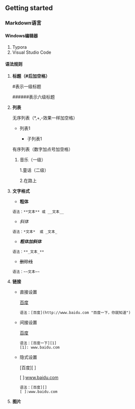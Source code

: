 ## Getting started

### Markdown语言

#### Windows编辑器

1. Typora
2. Visual Studio Code

#### 语法规则

1. **标题（#后加空格）**

   #表示一级标题

   ######表示六级标题

2. **列表**

   无序列表（*,+,-效果一样加空格）

   * 列表1

     * 子列表1

   有序列表（数字加点号加空格）

   1. 音乐（一级）

      1.童话（二级）

      2.在路上

3. **文字格式**

   * **粗体**

   ```
   语法：**文本** 或 __文本__
   ```

   + *斜体*

   ```
   语法：*文本*  或 _文本_
   ```

   + **_粗体加斜体_**

   ```
   语法：**_文本_**
   ```

   + ~~删除线~~

   ```
   语法：~~文本~~
   ```

4. **链接**

   - 直接设置

     [百度](http://www.baidu.com "百度一下，你就知道")

     ```
     语法：[百度](http://www.baidu.com "百度一下，你就知道")
     ```

   - 间接设置

     [百度][1]

     [1]: www.baidu.com

     ```
     语法：[百度一下][1]
     [1]: www.baidu.com
     ```

   - 隐式设置

     [百度][ ]

     [ ]:www.baidu.com

     ```
     语法：[百度][]
     [ ]:www.baidu.com
     ```

5. **图片**

   




